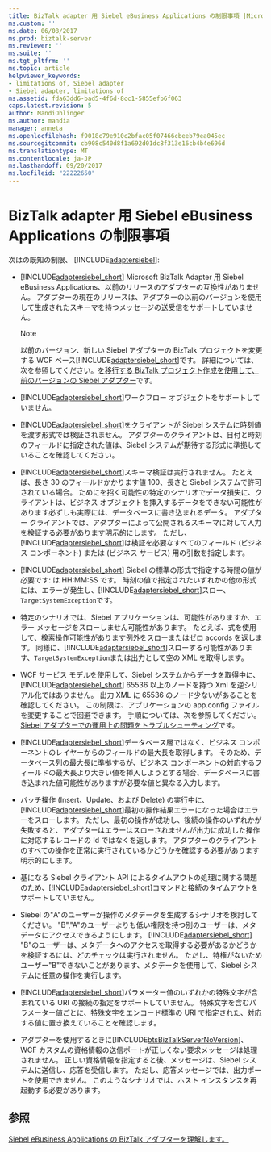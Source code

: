 ```yaml
---
title: BizTalk adapter 用 Siebel eBusiness Applications の制限事項 |Microsoft ドキュメント
ms.custom: ''
ms.date: 06/08/2017
ms.prod: biztalk-server
ms.reviewer: ''
ms.suite: ''
ms.tgt_pltfrm: ''
ms.topic: article
helpviewer_keywords:
- limitations of, Siebel adapter
- Siebel adapter, limitations of
ms.assetid: fda63dd6-bad5-4f6d-8cc1-5855efb6f063
caps.latest.revision: 5
author: MandiOhlinger
ms.author: mandia
manager: anneta
ms.openlocfilehash: f9018c79e910c2bfac05f07466cbeeb79ea045ec
ms.sourcegitcommit: cb908c540d8f1a692d01dc8f313e16cb4b4e696d
ms.translationtype: MT
ms.contentlocale: ja-JP
ms.lasthandoff: 09/20/2017
ms.locfileid: "22222650"
---
```

# <a name="limitations-of-biztalk-adapter-for-siebel-ebusiness-applications"></a>BizTalk adapter 用 Siebel eBusiness Applications の制限事項
次はの既知の制限、 [!INCLUDE[adaptersiebel](../../includes/adaptersiebel-md.md)]:  
  
-   [!INCLUDE[adaptersiebel_short](../../includes/adaptersiebel-short-md.md)] Microsoft BizTalk Adapter 用 Siebel eBusiness Applications、以前のリリースのアダプターの互換性がありません。 アダプターの現在のリリースは、アダプターの以前のバージョンを使用して生成されたスキーマを持つメッセージの送受信をサポートしていません。  
  
    > [!NOTE]
    >  以前のバージョン、新しい Siebel アダプターの BizTalk プロジェクトを変更する WCF ベース[!INCLUDE[adaptersiebel_short](../../includes/adaptersiebel-short-md.md)]です。 詳細については、次を参照してください。[を移行する BizTalk プロジェクト作成を使用して、前のバージョンの Siebel アダプター](http://msdn.microsoft.com/library/ae61d3df-c5ca-4891-86b1-9f0dd6d3a59e)です。  
  
-   [!INCLUDE[adaptersiebel_short](../../includes/adaptersiebel-short-md.md)]ワークフロー オブジェクトをサポートしていません。  
  
-   [!INCLUDE[adaptersiebel_short](../../includes/adaptersiebel-short-md.md)]をクライアントが Siebel システムに時刻値を渡す形式では検証されません。 アダプターのクライアントは、日付と時刻のフィールドに指定された値は、Siebel システムが期待する形式に準拠していることを確認してください。  
  
-   [!INCLUDE[adaptersiebel_short](../../includes/adaptersiebel-short-md.md)]スキーマ検証は実行されません。 たとえば、長さ 30 のフィールドかかります値 100、長さと Siebel システムで許可されている場合。 ためにを招く可能性の特定のシナリオでデータ損失に、クライアントは、ビジネス オブジェクトを挿入するデータをできない可能性があります必ずしも実際には、データベースに書き込まれるデータ。 アダプター クライアントでは、アダプターによって公開されるスキーマに対して入力を検証する必要があります明示的にします。 ただし、[!INCLUDE[adaptersiebel_short](../../includes/adaptersiebel-short-md.md)]は検証を必要なすべてのフィールド (ビジネス コンポーネント) または (ビジネス サービス) 用の引数を指定します。  
  
-   [!INCLUDE[adaptersiebel_short](../../includes/adaptersiebel-short-md.md)] Siebel の標準の形式で指定する時間の値が必要です: は HH:MM:SS です。 時刻の値で指定されたいずれかの他の形式には、エラーが発生し、[!INCLUDE[adaptersiebel_short](../../includes/adaptersiebel-short-md.md)]スロー、`TargetSystemException`です。  
  
-   特定のシナリオでは、Siebel アプリケーションは、可能性がありますか、エラー メッセージをスローしません可能性があります。 たとえば、式を使用して、検索操作可能性があります例外をスローまたはゼロ accords を返します。 同様に、[!INCLUDE[adaptersiebel_short](../../includes/adaptersiebel-short-md.md)]スローする可能性があります、`TargetSystemException`または出力として空の XML を取得します。  
  
-   WCF サービス モデルを使用して、Siebel システムからデータを取得中に、 [!INCLUDE[adaptersiebel_short](../../includes/adaptersiebel-short-md.md)] 65536 以上のノードを持つ Xml を逆シリアル化ではありません。 出力 XML に 65536 のノード少ないがあることを確認してください。 この制限は、アプリケーションの app.config ファイルを変更することで回避できます。 手順については、次を参照してください。 [Siebel アダプターでの運用上の問題をトラブルシューティング](../../adapters-and-accelerators/adapter-siebel/troubleshoot-operational-issues-with-the-siebel-adapter.md)です。  
  
-   [!INCLUDE[adaptersiebel_short](../../includes/adaptersiebel-short-md.md)]データベース層ではなく、ビジネス コンポーネントのレイヤーからのフィールドの最大長を取得します。 そのため、データベース列の最大長に準拠するが、ビジネス コンポーネントの対応するフィールドの最大長より大きい値を挿入しようとする場合、データベースに書き込まれた値可能性がありますが必要な値と異なる入力します。  
  
-   バッチ操作 (Insert、Update、および Delete) の実行中に、[!INCLUDE[adaptersiebel_short](../../includes/adaptersiebel-short-md.md)]最初の操作結果エラーになった場合はエラーをスローします。 ただし、最初の操作が成功し、後続の操作のいずれかが失敗すると、アダプターはエラーはスローされませんが出力に成功した操作に対応するレコードの Id ではなくを返します。 アダプターのクライアントのすべての操作を正常に実行されているかどうかを確認する必要があります明示的にします。  
  
-   基になる Siebel クライアント API によるタイムアウトの処理に関する問題のため、[!INCLUDE[adaptersiebel_short](../../includes/adaptersiebel-short-md.md)]コマンドと接続のタイムアウトをサポートしていません。  
  
-   Siebel の"A"のユーザーが操作のメタデータを生成するシナリオを検討してください。 "B","A"のユーザーよりも低い権限を持つ別のユーザーは、メタデータにアクセスできるようにします。 [!INCLUDE[adaptersiebel_short](../../includes/adaptersiebel-short-md.md)] "B"のユーザーは、メタデータへのアクセスを取得する必要があるかどうかを検証するには、どのチェックは実行されません。 ただし、特権がないためユーザー"B"できないことがあります、メタデータを使用して、Siebel システムに任意の操作を実行します。  
  
-   [!INCLUDE[adaptersiebel_short](../../includes/adaptersiebel-short-md.md)]パラメーター値のいずれかの特殊文字が含まれている URI の接続の指定をサポートしていません。 特殊文字を含むパラメーター値ごとに、特殊文字をエンコード標準の URI で指定された、対応する値に置き換えていることを確認します。  
  
-   アダプターを使用するときに[!INCLUDE[btsBizTalkServerNoVersion](../../includes/btsbiztalkservernoversion-md.md)]、WCF カスタムの資格情報の送信ポートが正しくない要求メッセージは処理されません。 正しい資格情報を指定すると後、メッセージは、Siebel システムに送信し、応答を受信します。 ただし、応答メッセージでは、出力ポートを使用できません。 このようなシナリオでは、ホスト インスタンスを再起動する必要があります。  
  
## <a name="see-also"></a>参照  
 [Siebel eBusiness Applications の BizTalk アダプターを理解します。](../../adapters-and-accelerators/adapter-siebel/understand-biztalk-adapter-for-siebel-ebusiness-applications.md)